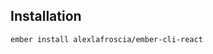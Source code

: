 Installation
------------------------------------------------------------------------------

```bash
ember install alexlafroscia/ember-cli-react
```
